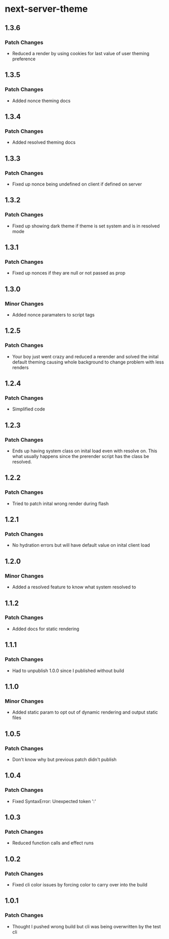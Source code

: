 # next-server-theme

## 1.3.6

### Patch Changes

-   Reduced a render by using cookies for last value of user theming preference

## 1.3.5

### Patch Changes

-   Added nonce theming docs

## 1.3.4

### Patch Changes

-   Added resolved theming docs

## 1.3.3

### Patch Changes

-   Fixed up nonce being undefined on client if defined on server

## 1.3.2

### Patch Changes

-   Fixed up showing dark theme if theme is set system and is in resolved mode

## 1.3.1

### Patch Changes

-   Fixed up nonces if they are null or not passed as prop

## 1.3.0

### Minor Changes

-   Added nonce paramaters to script tags

## 1.2.5

### Patch Changes

-   Your boy just went crazy and reduced a rerender and solved the inital default theming causing whole background to change problem with less renders

## 1.2.4

### Patch Changes

-   Simplified code

## 1.2.3

### Patch Changes

-   Ends up having system class on inital load even with resolve on. This what usually happens since the prerender script has the class be resolved.

## 1.2.2

### Patch Changes

-   Tried to patch inital wrong render during flash

## 1.2.1

### Patch Changes

-   No hydration errors but will have default value on inital client load

## 1.2.0

### Minor Changes

-   Added a resolved feature to know what system resolved to

## 1.1.2

### Patch Changes

-   Added docs for static rendering

## 1.1.1

### Patch Changes

-   Had to unpublish 1.0.0 since I published without build

## 1.1.0

### Minor Changes

-   Added static param to opt out of dynamic rendering and output static files

## 1.0.5

### Patch Changes

-   Don't know why but previous patch didn't publish

## 1.0.4

### Patch Changes

-   Fixed SyntaxError: Unexpected token ':'

## 1.0.3

### Patch Changes

-   Reduced function calls and effect runs

## 1.0.2

### Patch Changes

-   Fixed cli color issues by forcing color to carry over into the build

## 1.0.1

### Patch Changes

-   Thought I pushed wrong build but cli was being overwritten by the test cli
